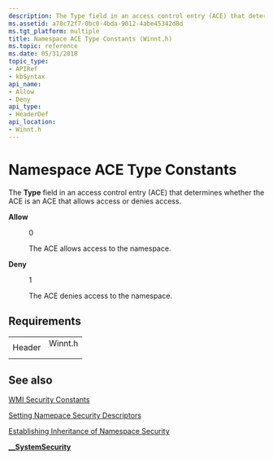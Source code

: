 ```yaml
---
description: The Type field in an access control entry (ACE) that determines whether the ACE is an ACE that allows access or denies access.
ms.assetid: a78c72f7-0bc0-4bda-9012-4abe45342d8d
ms.tgt_platform: multiple
title: Namespace ACE Type Constants (Winnt.h)
ms.topic: reference
ms.date: 05/31/2018
topic_type: 
- APIRef
- kbSyntax
api_name: 
- Allow
- Deny
api_type: 
- HeaderDef
api_location: 
- Winnt.h
---
```


# Namespace ACE Type Constants

The **Type** field in an access control entry (ACE) that determines whether the ACE is an ACE that allows access or denies access.

<dl> <dt>

<span id="Allow"></span><span id="allow"></span><span id="ALLOW"></span>**Allow**
</dt> <dd> <dl> <dt>

0
</dt> <dt>



The ACE allows access to the namespace.


</dt> </dl> </dd> <dt>

<span id="Deny"></span><span id="deny"></span><span id="DENY"></span>**Deny**
</dt> <dd> <dl> <dt>

1
</dt> <dt>



The ACE denies access to the namespace.


</dt> </dl> </dd> </dl>

## Requirements



|                   |                                                                                    |
|-------------------|------------------------------------------------------------------------------------|
| Header<br/> | <dl> <dt>Winnt.h</dt> </dl> |



## See also

<dl> <dt>

[WMI Security Constants](wmi-security-constants.md)
</dt> <dt>

[Setting Namepace Security Descriptors](setting-namespace-security-descriptors.md)
</dt> <dt>

[Establishing Inheritance of Namespace Security](establishing-inheritance-of-namespace-security.md)
</dt> <dt>

[**\_\_SystemSecurity**](--systemsecurity.md)
</dt> </dl>

 

 




